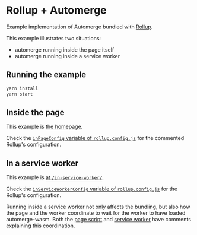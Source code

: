 # Rollup + Automerge

Example implementation of Automerge bundled with [Rollup](https://rollupjs.org/).

This example illustrates two situations:
- automerge running inside the page itself
- automerge running inside a service worker

## Running the example

```bash
yarn install
yarn start
```

## Inside the page

This example is [the homepage](http://localhost:3000).

Check the [`inPageConfig` variable of `rollup.config.js`]() for the commented Rollup's configuration.

## In a service worker

This example is [at `/in-service-worker/`](http://localhost:3000/in-service-worker/).

Check the [`inServiceWorkerConfig` variable of `rollup.config.js`](rollup.config.js/#L8) for the Rollup's configuration.

Running inside a service worker not only affects the bundling, but also how the page and the worker coordinate to wait for the worker to have loaded automerge-wasm. Both the [page script](public/in-service-worker/page.js) and [service worker](public/in-service-worker/service-worker.js) have comments explaining this coordination. 


